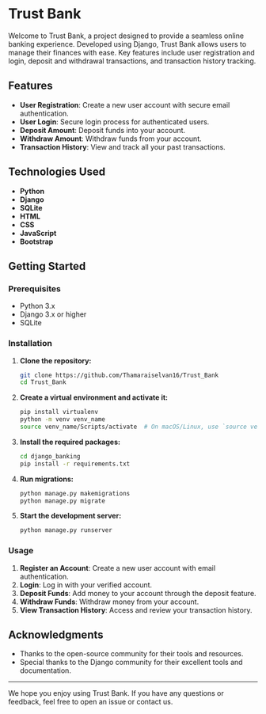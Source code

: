 # Trust Bank

Welcome to Trust Bank, a project designed to provide a seamless online banking experience. Developed using Django, Trust Bank allows users to manage their finances with ease. Key features include user registration and login, deposit and withdrawal transactions, and transaction history tracking.

## Features

- **User Registration**: Create a new user account with secure email authentication.
- **User Login**: Secure login process for authenticated users.
- **Deposit Amount**: Deposit funds into your account.
- **Withdraw Amount**: Withdraw funds from your account.
- **Transaction History**: View and track all your past transactions.

## Technologies Used

- **Python**
- **Django**
- **SQLite**
- **HTML**
- **CSS**
- **JavaScript**
- **Bootstrap**

## Getting Started

### Prerequisites

- Python 3.x
- Django 3.x or higher
- SQLite

### Installation

1. **Clone the repository:**
    ```sh
    git clone https://github.com/Thamaraiselvan16/Trust_Bank
    cd Trust_Bank
    ```

2. **Create a virtual environment and activate it:**
    ```sh
    pip install virtualenv
    python -m venv venv_name
    source venv_name/Scripts/activate  # On macOS/Linux, use `source venv_name/bin/activate`
    ```

3. **Install the required packages:**
    ```sh
    cd django_banking
    pip install -r requirements.txt
    ```

4. **Run migrations:**
    ```sh
    python manage.py makemigrations
    python manage.py migrate
    ```

5. **Start the development server:**
    ```sh
    python manage.py runserver
    ```

### Usage

1. **Register an Account**: Create a new user account with email authentication.
2. **Login**: Log in with your verified account.
3. **Deposit Funds**: Add money to your account through the deposit feature.
4. **Withdraw Funds**: Withdraw money from your account.
5. **View Transaction History**: Access and review your transaction history.

## Acknowledgments

- Thanks to the open-source community for their tools and resources.
- Special thanks to the Django community for their excellent tools and documentation.

---

We hope you enjoy using Trust Bank. If you have any questions or feedback, feel free to open an issue or contact us.
